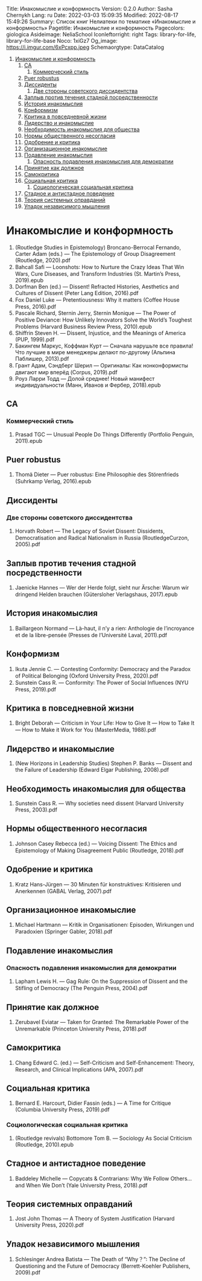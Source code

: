 Title: Инакомыслие и конформность
Version: 0.2.0
Author: Sasha Chernykh
Lang: ru
Date: 2022-03-03 15:09:35
Modified: 2022-08-17 15:49:26
Summary: Список книг Нелиатеки по тематике «Инакомыслие и конформность»
Pagetitle: Инакомыслие и конформность
Pagecolors: giologica
Asideimage: NeliaSchool
Iconleftorright: right
Tags: library-for-life, library-for-life-base
Noco: 1xiGz7
Og_image: https://i.imgur.com/6xPcxpp.jpeg
Schemaorgtype: DataCatalog

<!-- MarkdownTOC -->

1. [Инакомыслие и конформность](#Инакомыслие-и-конформность)
	1. [CA](#CA)
		1. [Коммерческий стиль](#Коммерческий-стиль)
	1. [Puer robustus](#Puer-robustus)
	1. [Диссиденты](#Диссиденты)
		1. [Две стороны советского диссидентства](#Две-стороны-советского-диссидентства)
	1. [Заплыв против течения стадной посредственности](#Заплыв-против-течения-стадной-посредственности)
	1. [История инакомыслия](#История-инакомыслия)
	1. [Конформизм](#Конформизм)
	1. [Критика в повседневной жизни](#Критика-в-повседневной-жизни)
	1. [Лидерство и инакомыслие](#Лидерство-и-инакомыслие)
	1. [Необходимость инакомыслия для общества](#Необходимость-инакомыслия-для-общества)
	1. [Нормы общественного несогласия](#Нормы-общественного-несогласия)
	1. [Одобрение и критика](#Одобрение-и-критика)
	1. [Организационное инакомыслие](#Организационное-инакомыслие)
	1. [Подавление инакомыслия](#Подавление-инакомыслия)
		1. [Опасность подавления инакомыслия для демократии](#Опасность-подавления-инакомыслия-для-демократии)
	1. [Принятие как должное](#Принятие-как-должное)
	1. [Самокритика](#Самокритика)
	1. [Социальная критика](#Социальная-критика)
		1. [Социологическая социальная критика](#Социологическая-социальная-критика)
	1. [Стадное и антистадное поведение](#Стадное-и-антистадное-поведение)
	1. [Теория системных оправданий](#Теория-системных-оправданий)
	1. [Упадок независимого мышления](#Упадок-независимого-мышления)

<!-- /MarkdownTOC -->

<a id="Инакомыслие-и-конформность"></a>
# Инакомыслие и конформность

1. (Routledge Studies in Epistemology) Broncano-Berrocal Fernando, Carter Adam (eds.) — The Epistemology of Group Disagreement (Routledge, 2020).pdf
1. Bahcall Safi — Loonshots꞉ How to Nurture the Crazy Ideas That Win Wars, Cure Diseases, and Transform Industries (St. Martin’s Press, 2019).epub
1. Dorfman Ben (ed.) — Dissent! Refracted Histories, Aesthetics and Cultures of Dissent (Peter Lang Edition, 2016).pdf
1. Fox Daniel Luke — Pretentiousness꞉ Why it matters (Coffee House Press, 2016).pdf
1. Pascale Richard, Sternin Jerry, Sternin Monique — The Power of Positive Deviance꞉ How Unlikely Innovators Solve the World’s Toughest Problems (Harvard Business Review Press, 2010).epub
1. Shiffrin Steven H. — Dissent, Injustice, and the Meanings of America (PUP, 1999).pdf
1. Бакингем Маркус, Коффман Курт — Сначала нарушьте все правила! Что лучшие в мире менеджеры делают по-другому (Альпина Паблишер, 2013).pdf
1. Грант Адам, Сэндберг Шерил — Оригиналы꞉ Как нонконформисты двигают мир вперёд (Corpus, 2019).pdf
1. Роуз Ларри Тодд — Долой среднее! Новый манифест индивидуальности (Манн, Иванов и Фербер, 2018).epub

<a id="CA"></a>
## CA

<a id="Коммерческий-стиль"></a>
### Коммерческий стиль

1. Prasad TGC — Unusual People Do Things Differently (Portfolio Penguin, 2011).epub

<a id="Puer-robustus"></a>
## Puer robustus

1. Thomä Dieter — Puer robustus꞉ Eine Philosophie des Störenfrieds (Suhrkamp Verlag, 2016).epub

<a id="Диссиденты"></a>
## Диссиденты

<a id="Две-стороны-советского-диссидентства"></a>
### Две стороны советского диссидентства

1. Horvath Robert — The Legacy of Soviet Dissent꞉ Dissidents, Democratisation and Radical Nationalism in Russia (RoutledgeCurzon, 2005).pdf

<a id="Заплыв-против-течения-стадной-посредственности"></a>
## Заплыв против течения стадной посредственности

1. Jaenicke Hannes — Wer der Herde folgt, sieht nur Ärsche꞉ Warum wir dringend Helden brauchen (Gütersloher Verlagshaus, 2017).epub

<a id="История-инакомыслия"></a>
## История инакомыслия

1. Baillargeon Normand — Là-haut, il n’y a rien꞉ Anthologie de l’incroyance et de la libre-pensée (Presses de l’Université Laval, 2011).pdf

<a id="Конформизм"></a>
## Конформизм

1. Ikuta Jennie C. — Contesting Conformity꞉ Democracy and the Paradox of Political Belonging (Oxford University Press, 2020).pdf
1. Sunstein Cass R. — Conformity꞉ The Power of Social Influences (NYU Press, 2019).pdf

<a id="Критика-в-повседневной-жизни"></a>
## Критика в повседневной жизни

1. Bright Deborah — Criticism in Your Life꞉ How to Give It — How to Take It — How to Make it Work for You (MasterMedia, 1988).pdf

<a id="Лидерство-и-инакомыслие"></a>
## Лидерство и инакомыслие

1. (New Horizons in Leadership Studies) Stephen P. Banks — Dissent and the Failure of Leadership (Edward Elgar Publishing, 2008).pdf

<a id="Необходимость-инакомыслия-для-общества"></a>
## Необходимость инакомыслия для общества

1. Sunstein Cass R. — Why societies need dissent (Harvard University Press, 2003).pdf

<a id="Нормы-общественного-несогласия"></a>
## Нормы общественного несогласия

1. Johnson Casey Rebecca (ed.) — Voicing Dissent꞉ The Ethics and Epistemology of Making Disagreement Public (Routledge, 2018).pdf

<a id="Одобрение-и-критика"></a>
## Одобрение и критика

1. Kratz Hans-Jürgen — 30 Minuten für konstruktives꞉ Kritisieren und Anerkennen (GABAL Verlag, 2007).pdf

<a id="Организационное-инакомыслие"></a>
## Организационное инакомыслие

1. Michael Hartmann — Kritik in Organisationen꞉ Episoden, Wirkungen und Paradoxien (Springer Gabler, 2018).pdf

<a id="Подавление-инакомыслия"></a>
## Подавление инакомыслия

<a id="Опасность-подавления-инакомыслия-для-демократии"></a>
### Опасность подавления инакомыслия для демократии

1. Lapham Lewis H. — Gag Rule꞉ On the Suppression of Dissent and the Stifling of Democracy (The Penguin Press, 2004).pdf

<a id="Принятие-как-должное"></a>
## Принятие как должное

1. Zerubavel Eviatar — Taken for Granted꞉ The Remarkable Power of the Unremarkable (Princeton University Press, 2018).pdf

<a id="Самокритика"></a>
## Самокритика

1. Chang Edward C. (ed.) — Self-Criticism and Self-Enhancement꞉ Theory, Research, and Clinical Implications (APA, 2007).pdf

<a id="Социальная-критика"></a>
## Социальная критика

1. Bernard E. Harcourt, Didier Fassin (eds.) — A Time for Critique (Columbia University Press, 2019).pdf

<a id="Социологическая-социальная-критика"></a>
### Социологическая социальная критика

1. (Routledge revivals) Bottomore Tom B. — Sociology As Social Criticism (Routledge, 2010).epub

<a id="Стадное-и-антистадное-поведение"></a>
## Стадное и антистадное поведение

1. Baddeley Michelle — Copycats & Contrarians꞉ Why We Follow Others… and When We Don’t (Yale University Press, 2018).pdf

<a id="Теория-системных-оправданий"></a>
## Теория системных оправданий

1. Jost John Thomas — A Theory of System Justification (Harvard University Press, 2020).pdf

<a id="Упадок-независимого-мышления"></a>
## Упадок независимого мышления

1. Schlesinger Andrea Batista — The Death of “Why？”꞉ The Decline of Questioning and the Future of Democracy (Berrett-Koehler Publishers, 2009).pdf
